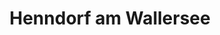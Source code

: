 ---
title: Henndorf am Wallersee
url: /henndorf-am-wallersee/
latitude: 47.902
longitude: 13.189
---